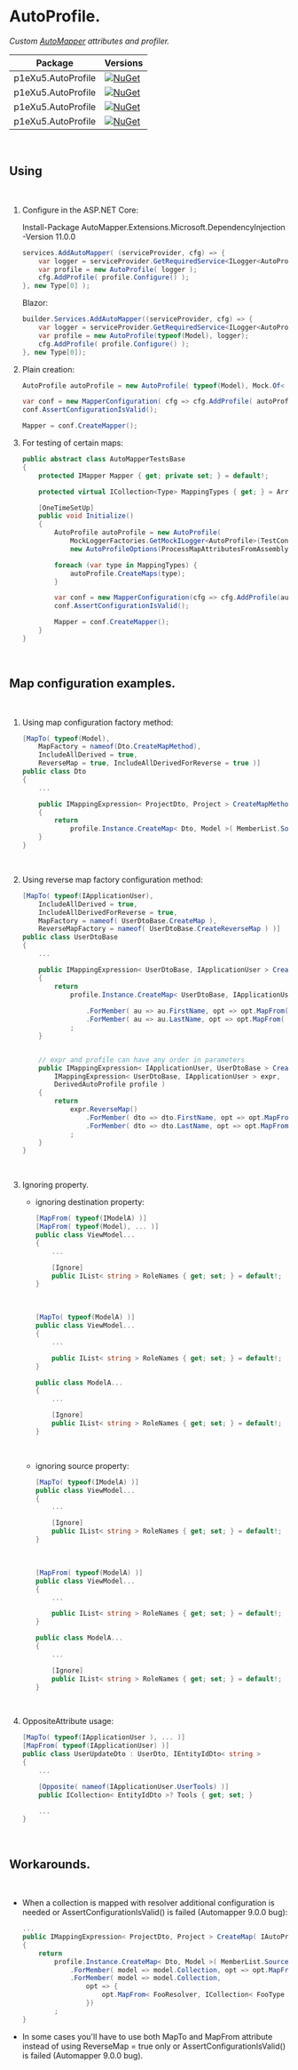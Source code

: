 AutoProfile. 
============

<em>Custom [AutoMapper](https://github.com/AutoMapper "AutoMapper") attributes and profiler.</em>

| Package                     | Versions                                                                                                                |
| --------------------------- | ----------------------------------------------------------------------------------------------------------------------- |
| p1eXu5.AutoProfile          | [![NuGet](https://img.shields.io/badge/nuget-11.1.1-brightgreen)](https://www.nuget.org/packages/p1eXu5.AutoProfile/11.1.1)     |
| p1eXu5.AutoProfile          | [![NuGet](https://img.shields.io/badge/nuget-11.0.1-green)](https://www.nuget.org/packages/p1eXu5.AutoProfile/11.0.1)     |
| p1eXu5.AutoProfile          | [![NuGet](https://img.shields.io/badge/nuget-10.1.5.2-green)](https://www.nuget.org/packages/p1eXu5.AutoProfile/10.1.5.2)     |
| p1eXu5.AutoProfile          | [![NuGet](https://img.shields.io/badge/nuget-0.1.0-green)](https://www.nuget.org/packages/p1eXu5.AutoProfile/0.1.0)     |


<br/>

## Using
<br/>

1. Configure in the ASP.NET Core:

    Install-Package AutoMapper.Extensions.Microsoft.DependencyInjection -Version 11.0.0

    ```csharp
    services.AddAutoMapper( (serviceProvider, cfg) => {
        var logger = serviceProvider.GetRequiredService<ILogger<AutoProfile>>();
        var profile = new AutoProfile( logger );
        cfg.AddProfile( profile.Configure() );
    }, new Type[0] );
    ```
    
    Blazor:
    ```csharp
    builder.Services.AddAutoMapper((serviceProvider, cfg) => { 
        var logger = serviceProvider.GetRequiredService<ILogger<AutoProfile>>();
        var profile = new AutoProfile(typeof(Model), logger);
        cfg.AddProfile( profile.Configure() );
    }, new Type[0]);
    ```

2. Plain creation:

    ```csharp
    AutoProfile autoProfile = new AutoProfile( typeof(Model), Mock.Of< ILogger >() );

    var conf = new MapperConfiguration( cfg => cfg.AddProfile( autoProfile.Configure() ) );
    conf.AssertConfigurationIsValid();

    Mapper = conf.CreateMapper();
    ```

3. For testing of certain maps:

    ```csharp
    public abstract class AutoMapperTestsBase
    {
        protected IMapper Mapper { get; private set; } = default!;

        protected virtual ICollection<Type> MappingTypes { get; } = Array.Empty<Type>();

        [OneTimeSetUp]
        public void Initialize()
        {
            AutoProfile autoProfile = new AutoProfile(
                MockLoggerFactories.GetMockILogger<AutoProfile>(TestContext.WriteLine).Object,
                new AutoProfileOptions(ProcessMapAttributesFromAssembly: false));

            foreach (var type in MappingTypes) {
                autoProfile.CreateMaps(type);
            }

            var conf = new MapperConfiguration(cfg => cfg.AddProfile(autoProfile.Configure()));
            conf.AssertConfigurationIsValid();

            Mapper = conf.CreateMapper();
        }
    }
    ```

<br/>


## Map configuration examples.
<br/>

1. Using map configuration factory method:

    ```csharp
    [MapTo( typeof(Model), 
        MapFactory = nameof(Dto.CreateMapMethod), 
        IncludeAllDerived = true, 
        ReverseMap = true, IncludeAllDerivedForReverse = true )]
    public class Dto
    {
        ...

        public IMappingExpression< ProjectDto, Project > CreateMapMethod( IAutoProfile profile )
        {
            return
                profile.Instance.CreateMap< Dto, Model >( MemberList.Source )...
        }
    }
    ```
    <br/>

2. Using reverse map factory configuration method:

    ```csharp
    [MapTo( typeof(IApplicationUser), 
        IncludeAllDerived = true, 
        IncludeAllDerivedForReverse = true,
        MapFactory = nameof( UserDtoBase.CreateMap ), 
        ReverseMapFactory = nameof( UserDtoBase.CreateReverseMap ) )]
    public class UserDtoBase
    {
        ...

        public IMappingExpression< UserDtoBase, IApplicationUser > CreateMap( DerivedAutoProfile profile )
        {
            return
                profile.Instance.CreateMap< UserDtoBase, IApplicationUser >( MemberList.Source )
                    
                    .ForMember( au => au.FirstName, opt => opt.MapFrom( ( dto, au ) => TextCipherSet.Encrypt( dto.FirstName, profile.PassPhrase ) ) )
                    .ForMember( au => au.LastName, opt => opt.MapFrom( ( dto, au ) => TextCipherSet.Encrypt( dto.LastName, profile.PassPhrase ) ) )
                ;
        }


        // expr and profile can have any order in parameters
        public IMappingExpression< IApplicationUser, UserDtoBase > CreateReverseMap( 
            IMappingExpression< UserDtoBase, IApplicationUser > expr, 
            DerivedAutoProfile profile )
        {
            return
                expr.ReverseMap()
                    .ForMember( dto => dto.FirstName, opt => opt.MapFrom( (au, dto) => TextCipherSet.Decrypt( au.FirstName, profile.PassPhrase ) ) )
                    .ForMember( dto => dto.LastName, opt => opt.MapFrom( (au, dto) => TextCipherSet.Decrypt( au.LastName, profile.PassPhrase) ) )
                ;
        }
    }
    ```
    <br/>

3. Ignoring property.

    - ignoring destination property:

        ```csharp
        [MapFrom( typeof(IModelA) )]
        [MapFrom( typeof(Model), ... )]
        public class ViewModel...
        {
            ...

            [Ignore]
            public IList< string > RoleNames { get; set; } = default!;
        }
        ```
        <br/>

        ```csharp
        [MapTo( typeof(ModelA) )]
        public class ViewModel...
        {
            ...

            public IList< string > RoleNames { get; set; } = default!;
        }

        public class ModelA...
        {
            ...

            [Ignore]
            public IList< string > RoleNames { get; set; } = default!;
        }
        ```
        <br/>

    - ignoring source property:
        ```csharp
        [MapTo( typeof(IModelA) )]
        public class ViewModel...
        {
            ...

            [Ignore]
            public IList< string > RoleNames { get; set; } = default!;
        }
        ```
        <br/>

        ```csharp
        [MapFrom( typeof(ModelA) )]
        public class ViewModel...
        {
            ...

            public IList< string > RoleNames { get; set; } = default!;
        }

        public class ModelA...
        {
            ...

            [Ignore]
            public IList< string > RoleNames { get; set; } = default!;
        }
        ```
        <br/>



4. OppositeAttribute usage:

    ```csharp
    [MapTo( typeof(IApplicationUser ), ... )]
    [MapFrom( typeof(IApplicationUser) )]
    public class UserUpdateDto : UserDto, IEntityIdDto< string >
    {
        ...

        [Opposite( nameof(IApplicationUser.UserTools) )]
        public ICollection< EntityIdDto >? Tools { get; set; }

        ...
    }
    ```
    <br/>

## Workarounds.
<br/>

* When a collection is mapped with resolver additional configuration is needed or AssertConfigurationIsValid() is failed (Automapper 9.0.0 bug):

    ```csharp
    ...
    public IMappingExpression< ProjectDto, Project > CreateMap( IAutoProfile profile )
    {
        return
            profile.Instance.CreateMap< Dto, Model >( MemberList.Source )
                .ForMember( model => model.Collection, opt => opt.MapFrom( dto => dto.Collection ) )
                .ForMember( model => model.Collection,
                    opt => {
                        opt.MapFrom< FooResolver, ICollection< FooType >? >( dto => dto.Collection );
                    })
            ;
    }
    ```

* In some cases you'll have to use both MapTo and MapFrom attribute instead of using ReverseMap = true only or AssertConfigurationIsValid() is failed (Automapper 9.0.0 bug).
